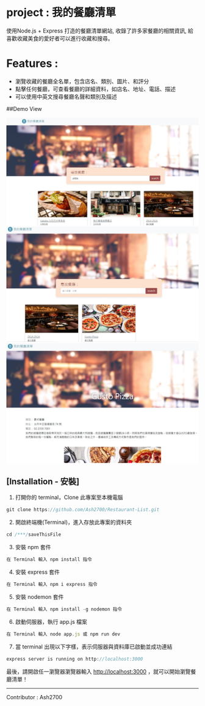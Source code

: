 # project : 我的餐廳清單
使用Node.js + Express 打造的餐廳清單網站, 收錄了許多家餐廳的相關資訊, 給喜歡收藏美食的愛好者可以進行收藏和搜尋。

# Features : 
  <ul>
    <li>瀏覽收藏的餐廳全名單，包含店名、類別、圖片、和評分</li>
    <li>點擊任何餐廳，可查看餐廳的詳細資料，如店名、地址、電話、描述</li>
    <li>可以使用中英文搜尋餐廳名聲和類別及描述</li>
  </ul>
##Demo View 

![image](https://github.com/Ash2700/Restaurant-List/blob/668a932627bb8906ca7ec4df7d88f470e17c57d3/demo_jp/%E9%A4%90%E5%BB%B3%E6%B8%85%E5%96%AE%E6%93%B7%E5%8F%961.JPG)
![image](https://github.com/Ash2700/Restaurant-List/blob/b9c9170dfadcb7c68804521053a55b36e5a24675/demo_jp/%E9%A4%90%E5%BB%B3%E6%B8%85%E5%96%AE%E6%93%B7%E5%8F%962.JPG)
![image](https://github.com/Ash2700/Restaurant-List/blob/b9c9170dfadcb7c68804521053a55b36e5a24675/demo_jp/%E9%A4%90%E5%BB%B3%E6%B8%85%E5%96%AE%E6%93%B7%E5%8F%963.JPG)

  ## [Installation - 安裝]

1. 打開你的 terminal，Clone 此專案至本機電腦

```jsx
git clone https://github.com/Ash2700/Restaurant-List.git
```

2. 開啟終端機(Terminal)，進入存放此專案的資料夾

```jsx
cd /***/saveThisFile
```

3. 安裝 npm 套件

```jsx
在 Terminal 輸入 npm install 指令
```

4. 安裝 express 套件

```jsx
在 Terminal 輸入 npm i express 指令
```

5. 安裝 nodemon 套件

```jsx
在 Terminal 輸入 npm install -g nodemon 指令
```

6. 啟動伺服器，執行 app.js 檔案

```jsx
在 Terminal 輸入 node app.js 或 npm run dev
```

7. 當 terminal 出現以下字樣，表示伺服器與資料庫已啟動並成功連結
   
```jsx
express server is running on http://localhost:3000
```
最後，請開啟任一瀏覽器瀏覽器輸入 [http://localhost:3000](http://localhost:3000) ，就可以開始瀏覽餐廳清單！

<hr>
Contributor : Ash2700
